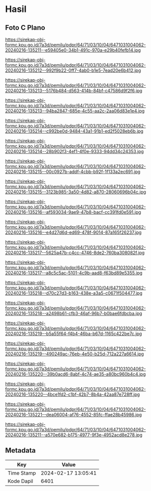 # Hasil

## Foto C Plano

https://sirekap-obj-formc.kpu.go.id/7a3d/pemilu/pdpr/64/71/03/10/04/6471031004062-20240216-135211--e59405e0-34b1-491c-970a-e29b40fefb14.jpg

https://sirekap-obj-formc.kpu.go.id/7a3d/pemilu/pdpr/64/71/03/10/04/6471031004062-20240216-135212--992f9b22-0ff7-4ab0-b1e5-7ead20e6b412.jpg

https://sirekap-obj-formc.kpu.go.id/7a3d/pemilu/pdpr/64/71/03/10/04/6471031004062-20240216-135213--5176b484-d563-414b-84bf-c47586d9f2f6.jpg

https://sirekap-obj-formc.kpu.go.id/7a3d/pemilu/pdpr/64/71/03/10/04/6471031004062-20240216-135213--94ba2847-685e-4c55-aa2c-2aa06d83e1e4.jpg

https://sirekap-obj-formc.kpu.go.id/7a3d/pemilu/pdpr/64/71/03/10/04/6471031004062-20240216-135214--c992be0d-9484-43a1-91b1-ed2f5028eb6b.jpg

https://sirekap-obj-formc.kpu.go.id/7a3d/pemilu/pdpr/64/71/03/10/04/6471031004062-20240216-135214--28b902f3-4ef1-4f0e-9333-94dd34c24353.jpg

https://sirekap-obj-formc.kpu.go.id/7a3d/pemilu/pdpr/64/71/03/10/04/6471031004062-20240216-135215--00c0927b-addf-4cbb-b92f-1f133a2ec691.jpg

https://sirekap-obj-formc.kpu.go.id/7a3d/pemilu/pdpr/64/71/03/10/04/6471031004062-20240216-135215--3123b985-3a50-4d82-a870-28060696b04c.jpg

https://sirekap-obj-formc.kpu.go.id/7a3d/pemilu/pdpr/64/71/03/10/04/6471031004062-20240216-135216--af593034-9ae9-47b8-bacf-cc391fd0e591.jpg

https://sirekap-obj-formc.kpu.go.id/7a3d/pemilu/pdpr/64/71/03/10/04/6471031004062-20240216-135216--e4d27d6d-ed69-478f-9014-87a165f26237.jpg

https://sirekap-obj-formc.kpu.go.id/7a3d/pemilu/pdpr/64/71/03/10/04/6471031004062-20240216-135217--5625a47b-c4cc-4746-8de2-760ba308082f.jpg

https://sirekap-obj-formc.kpu.go.id/7a3d/pemilu/pdpr/64/71/03/10/04/6471031004062-20240216-135217--a8c5c5ac-5101-4c9b-aad8-f63bd89e5355.jpg

https://sirekap-obj-formc.kpu.go.id/7a3d/pemilu/pdpr/64/71/03/10/04/6471031004062-20240216-135218--d70c27d3-b163-438e-a3a5-c0671f504477.jpg

https://sirekap-obj-formc.kpu.go.id/7a3d/pemilu/pdpr/64/71/03/10/04/6471031004062-20240216-135218--a2498b61-cfb3-46af-96b7-b0bae6fdbcba.jpg

https://sirekap-obj-formc.kpu.go.id/7a3d/pemilu/pdpr/64/71/03/10/04/6471031004062-20240216-135219--b5a55f64-f4b4-46ba-b67d-1165c422be7c.jpg

https://sirekap-obj-formc.kpu.go.id/7a3d/pemilu/pdpr/64/71/03/10/04/6471031004062-20240216-135219--490249ac-76eb-4e50-b25d-712a227a6614.jpg

https://sirekap-obj-formc.kpu.go.id/7a3d/pemilu/pdpr/64/71/03/10/04/6471031004062-20240216-135220--39b0acd6-8abf-4c74-ae35-a80bc960b4c4.jpg

https://sirekap-obj-formc.kpu.go.id/7a3d/pemilu/pdpr/64/71/03/10/04/6471031004062-20240216-135220--4bce1fd2-c1bf-42b7-8b4a-42aa87e728ff.jpg

https://sirekap-obj-formc.kpu.go.id/7a3d/pemilu/pdpr/64/71/03/10/04/6471031004062-20240216-135221--dea06004-af76-4552-85fc-ffae28b45986.jpg

https://sirekap-obj-formc.kpu.go.id/7a3d/pemilu/pdpr/64/71/03/10/04/6471031004062-20240216-135211--a570e682-b175-4977-9f3e-4952acd8e278.jpg


## Metadata

| Key        | Value               |
| ---------- | ------------------- |
| Time Stamp | 2024-02-17 13:05:41 |
| Kode Dapil | 6401                |



